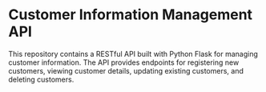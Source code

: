 # Customer Information Management API
This repository contains a RESTful API built with Python Flask for managing customer information. The API provides endpoints for registering new customers, viewing customer details, updating existing customers, and deleting customers.
